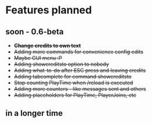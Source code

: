 # Features planned

## soon - 0.6-beta
* **~~Change credits to own text~~**
* ~~Adding more commands for convenience config edits~~
* ~~Maybe GUI menu :P~~
* ~~Adding showcreditsto option to nobody~~
* ~~Adding what-to-do after ESC press and leaving credits~~
* ~~Adding tabcomplete for command showcreditsto~~
* ~~Stop counting PlayTime when /reload is executed~~
* ~~Adding more counters - like messages sent and others~~
* ~~Adding placeholders for PlayTime, PlayerJoins, etc~~

## in a longer time
